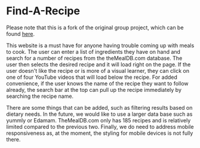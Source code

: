 # Find-A-Recipe

Please note that this is a fork of the original group project, which can be found [here](http://rawkitman.github.io/Find-A-Recipe).

This website is a must have for anyone having trouble coming up with meals to cook. The user can enter a list of ingredients they have on hand and search for a number of recipes from the theMealDB.com database. The user then selects the desired recipe and it will load right on the page. If the user doesn't like the recipe or is more of a visual learner, they can click on one of four YouTube videos that will load below the recipe. For added convenience, if the user knows the name of the recipe they want to follow already, the search bar at the top can pull up the recipe immediately by searching the recipe name. 

There are some things that can be added, such as filtering results based on dietary needs. In the future, we would like to use a larger data base such as yummly or Edamam. TheMealDB.com only has 185 recipes and is relatively limited compared to the previous two. Finally, we do need to address mobile responsiveness as, at the moment, the styling for mobile devices is not fully there.
